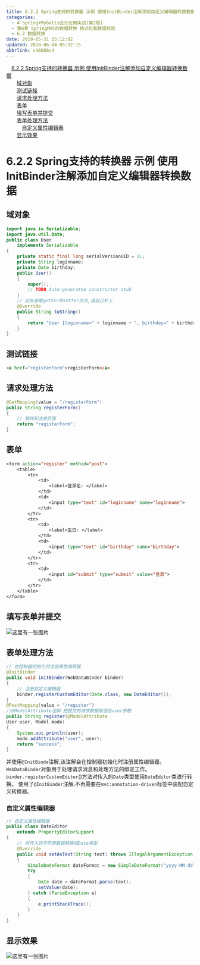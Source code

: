 ```yaml
---
title: 6.2.2 Spring支持的转换器 示例 使用InitBinder注解添加自定义编辑器转换数据
categories: 
  - 4 Spring+Mybatis企业应用实战(第2版)
  - 第6章 SpringMVC的数据转换 格式化和数据校验
  - 6.2 数据转换
date: 2019-05-31 15:12:02
updated: 2020-06-04 05:32:15
abbrlink: c48866c4
---
```

<div id='my_toc'><a href="/JavaReadingNotes/c48866c4/#6-2-2-Spring支持的转换器-示例-使用InitBinder注解添加自定义编辑器转换数据" class="header_1">6.2.2 Spring支持的转换器 示例 使用InitBinder注解添加自定义编辑器转换数据</a>&nbsp;<br><a href="/JavaReadingNotes/c48866c4/#域对象" class="header_2">域对象</a>&nbsp;<br><a href="/JavaReadingNotes/c48866c4/#测试链接" class="header_2">测试链接</a>&nbsp;<br><a href="/JavaReadingNotes/c48866c4/#请求处理方法" class="header_2">请求处理方法</a>&nbsp;<br><a href="/JavaReadingNotes/c48866c4/#表单" class="header_2">表单</a>&nbsp;<br><a href="/JavaReadingNotes/c48866c4/#填写表单并提交" class="header_2">填写表单并提交</a>&nbsp;<br><a href="/JavaReadingNotes/c48866c4/#表单处理方法" class="header_2">表单处理方法</a>&nbsp;<br><a href="/JavaReadingNotes/c48866c4/#自定义属性编辑器" class="header_3">自定义属性编辑器</a>&nbsp;<br><a href="/JavaReadingNotes/c48866c4/#显示效果" class="header_2">显示效果</a>&nbsp;<br></div>
<style>.header_1{margin-left: 1em;}.header_2{margin-left: 2em;}.header_3{margin-left: 3em;}.header_4{margin-left: 4em;}.header_5{margin-left: 5em;}.header_6{margin-left: 6em;}</style>
<!--more-->
<script>if (navigator.platform.search('arm')==-1){document.getElementById('my_toc').style.display = 'none';}var e,p = document.getElementsByTagName('p');while (p.length>0) {e = p[0];e.parentElement.removeChild(e);}</script>

<!--end-->
# 6.2.2 Spring支持的转换器 示例 使用InitBinder注解添加自定义编辑器转换数据
## 域对象
```java
import java.io.Serializable;
import java.util.Date;
public class User
    implements Serializable
{
    private static final long serialVersionUID = 1L;
    private String loginname;
    private Date birthday;
    public User()
    {
        super();
        // TODO Auto-generated constructor stub
    }
    // 此处省略getter和setter方法,请自己补上
    @Override
    public String toString()
    {
        return "User [loginname=" + loginname + ", birthday=" + birthday + "]";
    }
}
```
## 测试链接
```html
<a href="registerForm">registerForm</a>
```
## 请求处理方法
```java
@GetMapping(value = "/registerForm")
public String registerForm()
{
    // 跳转到注册页面
    return "registerForm";
}
```
## 表单
```jsp
<form action="register" method="post">
    <table>
        <tr>
            <td>
                <label>登录名: </label>
            </td>
            <td>
                <input type="text" id="loginname" name="loginname">
            </td>
        </tr>
        <tr>
            <td>
                <label>生日: </label>
            </td>
            <td>
                <input type="text" id="birthday" name="birthday">
            </td>
        </tr>
        <tr>
            <td>
                <input id="submit" type="submit" value="登录">
            </td>
        </tr>
    </table>
</form>
```
## 填写表单并提交
![这里有一张图片](https://image-1257720033.cos.ap-shanghai.myqcloud.com/blog/readbooknote/Spring%2BMyBatisQiYeYingYongShiZhan/chapter6/4.png)
## 表单处理方法
```java
// 在控制器初始化时注册属性编辑器
@InitBinder
public void initBinder(WebDataBinder binder)
{
    // 注册自定义编辑器
    binder.registerCustomEditor(Date.class, new DateEditor());
}
@PostMapping(value = "/register")
//@ModelAttribute注解:把提交的请求数据赋值给user参数
public String register(@ModelAttribute
User user, Model mode)
{
    System.out.println(user);
    mode.addAttribute("user", user);
    return "success";
}
```
并使用`@InitBinde`注解,该注解会在控制器初始化时注册属性编辑器。`WebDataBinder`对象用于处理请求消息和处理方法的绑定工作。`binder.registerCustomEditor`()方法对传入的`Date`类型使用`DateEditor`类进行转换。
使用了`@InitBinder`注解,不再需要在`mvc:annotation-driven`标签中装配自定义转换器。
### 自定义属性编辑器
```java
// 自定义属性编辑器
public class DateEditor
    extends PropertyEditorSupport
{
    // 将传入的字符串数据转换成Date类型
    @Override
    public void setAsText(String text) throws IllegalArgumentException
    {
        SimpleDateFormat dateFormat = new SimpleDateFormat("yyyy-MM-dd");
        try
        {
            Date date = dateFormat.parse(text);
            setValue(date);
        } catch (ParseException e)
        {
            e.printStackTrace();
        }
    }
}
```
## 显示效果
![这里有一张图片](https://image-1257720033.cos.ap-shanghai.myqcloud.com/blog/readbooknote/Spring%2BMyBatisQiYeYingYongShiZhan/chapter6/5.png)

